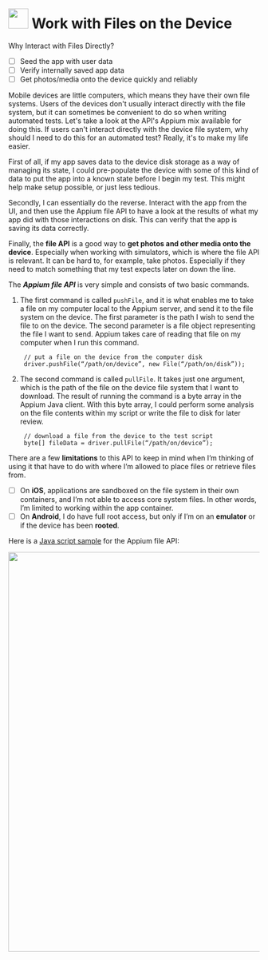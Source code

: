 # <img width=40 src="https://user-images.githubusercontent.com/70295997/222876027-f80bbd52-08fc-4da2-aa8e-95ee3562f81f.png"> Work with Files on the Device

Why Interact with Files Directly?
- [ ] Seed the app with user data
- [ ] Verify internally saved app data
- [ ] Get photos/media onto the device quickly and reliably

Mobile devices are little computers, which means they have their own file systems. Users of the devices don't usually interact directly with the file system, but it can sometimes be convenient to do so when writing automated tests. Let's take a look at the API's Appium mix available for doing this. If users can't interact directly with the device file system, why should I need to do this for an automated test? Really, it's to make my life easier. 

First of all, if my app saves data to the device disk storage as a way of managing its state, I could pre-populate the device with some of this kind of data to put the app into a known state before I begin my test. This might help make setup possible, or just less tedious. 

Secondly, I can essentially do the reverse. Interact with the app from the UI, and then use the Appium file API to have a look at the results of what my app did with those interactions on disk. This can verify that the app is saving its data correctly. 

Finally, the **file API** is a good way to **get photos and other media onto the device**. Especially when working with simulators, which is where the file API is relevant. It can be hard to, for example, take photos. Especially if they need to match something that my test expects later on down the line. 

The ***Appium file API*** is very simple and consists of two basic commands. 

1. The first command is called <code>pushFile</code>, and it is what enables me to take a file on my computer local to the Appium server, and send it to the file system on the device. The first parameter is the path I wish to send the file to on the device. The second parameter is a file object representing the file I want to send. Appium takes care of reading that file on my computer when I run this command. 

        // put a file on the device from the computer disk
        driver.pushFile(“/path/on/device”, new File(“/path/on/disk”));

2. The second command is called <code>pullFile</code>. It takes just one argument, which is the path of the file on the device file system that I want to download. The result of running the command is a byte array in the Appium Java client. With this byte array, I could perform some analysis on the file contents within my script or write the file to disk for later review. 

        // download a file from the device to the test script
        byte[] fileData = driver.pullFile(“/path/on/device”);

There are a few **limitations** to this API to keep in mind when I’m thinking of using it that have to do with where I’m allowed to place files or retrieve files from. 
- [ ] On **iOS**, applications are sandboxed on the file system in their own containers, and I’m not able to access core system files. In other words, I’m limited to working within the app container.
- [ ] On **Android**, I do have full root access, but only if I’m on an **emulator** or if the device has been **rooted**. 

Here is a [Java script sample](https://github.com/lana-20/device-file-interaction/blob/main/file_interaction_appium_api.java) for the Appium file API:

<img width="800" src="https://user-images.githubusercontent.com/70295997/222876163-115ce966-ac00-4f9e-9889-877db251eb7e.png">

